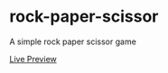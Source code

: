 # rock-paper-scissor
A simple rock paper scissor game

[Live Preview](https://lionyde.github.io/rock-paper-scissor/)
